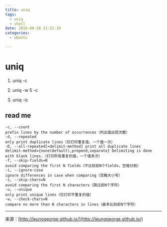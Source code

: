 ```yaml
---
title: uniq
tags: 
  - uniq
  - shell
date: 2016-08-28 21:51:19
categories: 
  - ubuntu

---
```


# uniq
1. uniq -c

2. uniq -w 5 -c

3. uniq -ic

## read me

```
-c, --count
prefix lines by the number of occurrences（列出值出现次数）
-d, --repeated
only print duplicate lines（仅打印重复值，一个值一次）
-D, --all-repeated[=delimit-method] print all duplicate lines
delimit-method={none(default),prepend,separate} Delimiting is done with blank lines.（打印所有重复的值，一个值多次）
-f, --skip-fields=N
avoid comparing the first N fields（不比较前N个fields，空格分割）
-i, --ignore-case
ignore differences in case when comparing（忽略大小写）
-s, --skip-chars=N
avoid comparing the first N characters（跳过前N个字符）
-u, --unique
only print unique lines（仅打印不重复的值）
-w, --check-chars=N
compare no more than N characters in lines（最多比较前N个字符）
```




---
<link rel="stylesheet" href="http://yandex.st/highlightjs/6.1/styles/default.min.css">
<script src="http://yandex.st/highlightjs/6.1/highlight.min.js"></script>
<script>
hljs.tabReplace = ' ';
hljs.initHighlightingOnLoad();
</script>


来源：[http://leunggeorge.github.io/](http://leunggeorge.github.io/)  